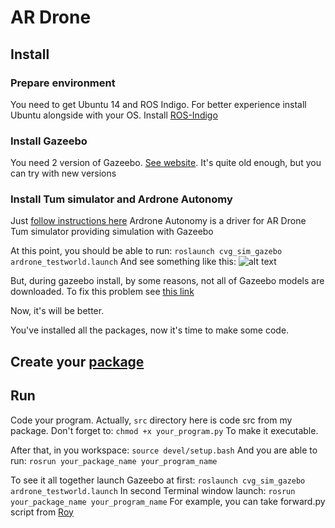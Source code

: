 # AR Drone

## Install

### Prepare environment

You need to get Ubuntu 14 and ROS Indigo.
For better experience install Ubuntu alongside with your OS.
Install [ROS-Indigo](http://wiki.ros.org/indigo/Installation)

### Install Gazeebo

You need 2 version of Gazeebo. [See website](http://gazebosim.org/download).
It's quite old enough, but you can try with new versions

### Install Tum simulator and Ardrone Autonomy

Just [follow instructions here](https://github.com/dougvk/tum_simulator)
Ardrone Autonomy is a driver for AR Drone
Tum simulator providing simulation with Gazeebo

At this point, you should be able to run:
`roslaunch cvg_sim_gazebo ardrone_testworld.launch`
And see something like this:
![alt text](http://wiki.coins-lab.org/images/4/44/Ardrone_tutorial_2.png "AR Drone Gazeebo")

But, during gazeebo install, by some reasons, not all of Gazeebo models are downloaded. To fix this problem see [this link](http://machineawakening.blogspot.ru/2015/05/how-to-download-all-gazebo-models.html)

Now, it's will be better.

You've installed all the packages, now it's time to make some code.
## Create your [package](http://wiki.ros.org/ROS/Tutorials/CreatingPackage)

## Run
Code your program. Actually, `src` directory here is code src from my package.
Don't forget to:
`chmod +x your_program.py` 
To make it executable.

After that, in you workspace:
`source devel/setup.bash`
And you are able to run:
`rosrun your_package_name your_program_name`

To see it all together launch Gazeebo at first:
`roslaunch cvg_sim_gazebo ardrone_testworld.launch`
In second Terminal window launch:
`rosrun your_package_name your_program_name`
For example, you can take forward.py script from [Roy](https://github.com/amroygaol/AR_Drone_Example_code)